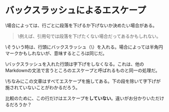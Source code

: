 # バックスラッシュによるエスケープ

\場合によっては、行ごとに段落を下げるか下げないか決めたい場合がある。

>\例えば、引用句では段落を下げたくない場合だってあるかもしれない。

\そういう時は、行頭にバックスラッシュ（\）を入れる。場合によっては半角円マークかもしれないが、意味するところは同じだ。

\バックスラッシュを入れた行頭は字下げをしなくなる。これは、他のMarkdownの文法で言うところのエスケープと呼ばれるものと同一の処理だ。

\ちなみにこの文章はすべてエスケープを施してある。下の段を除いて字下げが施されていないことがわかるだろう。

比較のために、この行だけはエスケープを**していない**。違いがお分かりいただけるだろうか？
